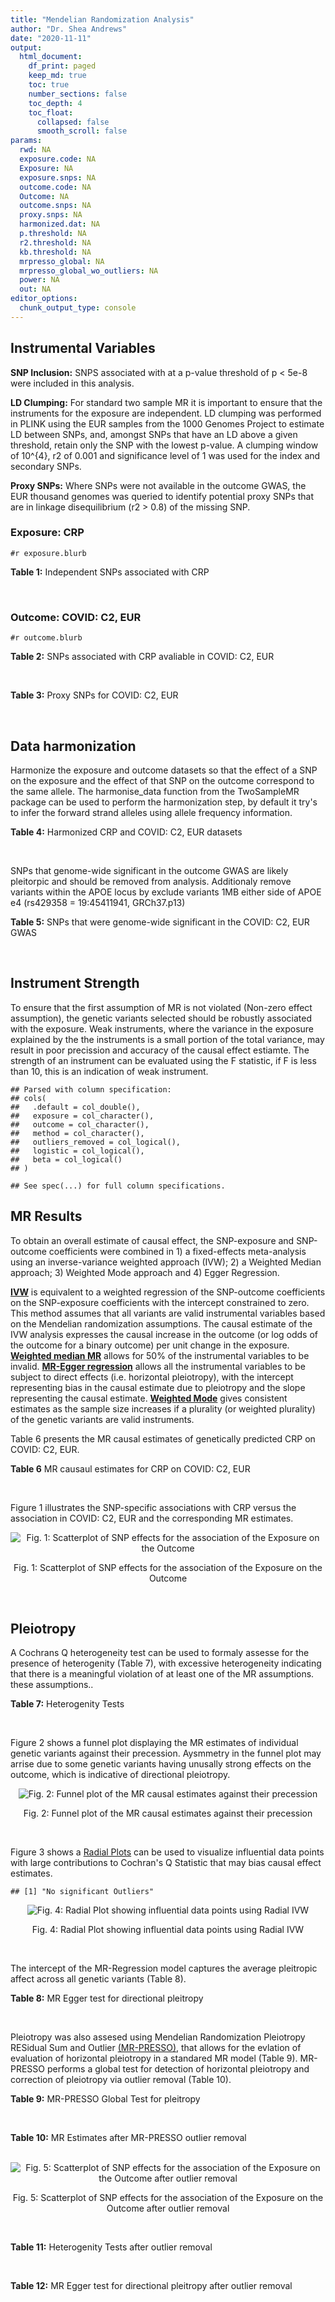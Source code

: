 ```yaml
---
title: "Mendelian Randomization Analysis"
author: "Dr. Shea Andrews"
date: "2020-11-11"
output:
  html_document:
    df_print: paged
    keep_md: true
    toc: true
    number_sections: false
    toc_depth: 4
    toc_float:
      collapsed: false
      smooth_scroll: false
params:
  rwd: NA
  exposure.code: NA
  Exposure: NA
  exposure.snps: NA
  outcome.code: NA
  Outcome: NA
  outcome.snps: NA
  proxy.snps: NA
  harmonized.dat: NA
  p.threshold: NA
  r2.threshold: NA
  kb.threshold: NA
  mrpresso_global: NA
  mrpresso_global_wo_outliers: NA
  power: NA
  out: NA
editor_options:
  chunk_output_type: console
---
```







## Instrumental Variables
**SNP Inclusion:** SNPS associated with at a p-value threshold of p < 5e-8 were included in this analysis.
<br>

**LD Clumping:** For standard two sample MR it is important to ensure that the instruments for the exposure are independent. LD clumping was performed in PLINK using the EUR samples from the 1000 Genomes Project to estimate LD between SNPs, and, amongst SNPs that have an LD above a given threshold, retain only the SNP with the lowest p-value. A clumping window of 10^{4}, r2 of 0.001 and significance level of 1 was used for the index and secondary SNPs.
<br>

**Proxy SNPs:** Where SNPs were not available in the outcome GWAS, the EUR thousand genomes was queried to identify potential proxy SNPs that are in linkage disequilibrium (r2 > 0.8) of the missing SNP.
<br>

### Exposure: CRP
`#r exposure.blurb`
<br>

**Table 1:** Independent SNPs associated with CRP
<div data-pagedtable="false">
  <script data-pagedtable-source type="application/json">
{"columns":[{"label":["SNP"],"name":[1],"type":["chr"],"align":["left"]},{"label":["CHROM"],"name":[2],"type":["dbl"],"align":["right"]},{"label":["POS"],"name":[3],"type":["dbl"],"align":["right"]},{"label":["REF"],"name":[4],"type":["chr"],"align":["left"]},{"label":["ALT"],"name":[5],"type":["chr"],"align":["left"]},{"label":["AF"],"name":[6],"type":["dbl"],"align":["right"]},{"label":["BETA"],"name":[7],"type":["dbl"],"align":["right"]},{"label":["SE"],"name":[8],"type":["dbl"],"align":["right"]},{"label":["Z"],"name":[9],"type":["dbl"],"align":["right"]},{"label":["P"],"name":[10],"type":["dbl"],"align":["right"]},{"label":["N"],"name":[11],"type":["dbl"],"align":["right"]},{"label":["TRAIT"],"name":[12],"type":["chr"],"align":["left"]}],"data":[{"1":"rs75460349","2":"1","3":"27180088","4":"A","5":"C","6":"0.0261343","7":"-0.0865","8":"0.0139","9":"-6.223020","10":"4.876703e-10","11":"204402","12":"crp"},{"1":"rs4660293","2":"1","3":"40028180","4":"A","5":"G","6":"0.2534420","7":"0.0375","8":"0.0049","9":"7.653060","10":"1.962504e-14","11":"204402","12":"crp"},{"1":"rs13375019","2":"1","3":"66123136","4":"G","5":"C","6":"0.4093060","7":"-0.1037","8":"0.0042","9":"-24.690476","10":"1.353580e-134","11":"204402","12":"crp"},{"1":"rs469773","2":"1","3":"91530259","4":"C","5":"T","6":"0.1543770","7":"-0.0339","8":"0.0051","9":"-6.647059","10":"2.990076e-11","11":"204402","12":"crp"},{"1":"rs2228145","2":"1","3":"154426970","4":"A","5":"C","6":"0.3575370","7":"-0.0899","8":"0.0042","9":"-21.404800","10":"1.206354e-101","11":"204402","12":"crp"},{"1":"rs144970957","2":"1","3":"159514964","4":"T","5":"C","6":"0.0457184","7":"-0.1609","8":"0.0146","9":"-11.020500","10":"3.042016e-28","11":"204402","12":"crp"},{"1":"rs148692790","2":"1","3":"159574640","4":"C","5":"T","6":"0.0266594","7":"0.1346","8":"0.0169","9":"7.964497","10":"1.658972e-15","11":"204402","12":"crp"},{"1":"rs139779660","2":"1","3":"159579230","4":"C","5":"T","6":"0.0115370","7":"0.1275","8":"0.0140","9":"9.107143","10":"8.457998e-20","11":"204402","12":"crp"},{"1":"rs2592887","2":"1","3":"159652939","4":"C","5":"T","6":"0.4187020","7":"-0.1578","8":"0.0042","9":"-37.571429","10":"0.000000e+00","11":"204402","12":"crp"},{"1":"rs67090117","2":"1","3":"247602308","4":"T","5":"G","6":"0.6217170","7":"0.0427","8":"0.0042","9":"10.166700","10":"2.793037e-24","11":"204402","12":"crp"},{"1":"rs62105327","2":"2","3":"639060","4":"T","5":"A","6":"0.8291700","7":"0.0320","8":"0.0054","9":"5.925926","10":"3.105426e-09","11":"204402","12":"crp"},{"1":"rs1260326","2":"2","3":"27730940","4":"T","5":"C","6":"0.6136610","7":"-0.0692","8":"0.0042","9":"-16.476200","10":"5.440692e-61","11":"204402","12":"crp"},{"1":"rs1115282","2":"2","3":"102890970","4":"T","5":"C","6":"0.5109330","7":"-0.0245","8":"0.0041","9":"-5.975610","10":"2.292311e-09","11":"204402","12":"crp"},{"1":"rs6734238","2":"2","3":"113841030","4":"A","5":"G","6":"0.3210010","7":"0.0457","8":"0.0041","9":"11.146300","10":"7.461138e-29","11":"204402","12":"crp"},{"1":"rs10049413","2":"3","3":"49892896","4":"A","5":"G","6":"0.3288520","7":"0.0282","8":"0.0045","9":"6.266670","10":"3.688586e-10","11":"204402","12":"crp"},{"1":"rs7356034","2":"3","3":"170732599","4":"G","5":"A","6":"0.2784630","7":"0.0268","8":"0.0045","9":"5.955556","10":"2.591898e-09","11":"204402","12":"crp"},{"1":"rs34471628","2":"5","3":"172196752","4":"A","5":"G","6":"0.0240942","7":"0.0774","8":"0.0117","9":"6.615380","10":"3.705869e-11","11":"204402","12":"crp"},{"1":"rs3763312","2":"6","3":"32376348","4":"G","5":"A","6":"0.1771850","7":"0.0386","8":"0.0066","9":"5.848485","10":"4.960708e-09","11":"204402","12":"crp"},{"1":"rs1490384","2":"6","3":"126851160","4":"C","5":"T","6":"0.4587440","7":"-0.0260","8":"0.0041","9":"-6.341463","10":"2.275928e-10","11":"204402","12":"crp"},{"1":"rs13241897","2":"7","3":"22745351","4":"A","5":"G","6":"0.4708140","7":"-0.0312","8":"0.0042","9":"-7.428570","10":"1.097768e-13","11":"204402","12":"crp"},{"1":"rs12673996","2":"7","3":"22833400","4":"C","5":"T","6":"0.2511770","7":"-0.0284","8":"0.0050","9":"-5.680000","10":"1.346947e-08","11":"204402","12":"crp"},{"1":"rs7797566","2":"7","3":"72896395","4":"A","5":"C","6":"0.1324860","7":"-0.0499","8":"0.0064","9":"-7.796880","10":"6.345904e-15","11":"204402","12":"crp"},{"1":"rs7012637","2":"8","3":"9173209","4":"G","5":"A","6":"0.4572100","7":"0.0542","8":"0.0043","9":"12.604651","10":"1.990513e-36","11":"204402","12":"crp"},{"1":"rs6987444","2":"8","3":"117076315","4":"G","5":"A","6":"0.6202620","7":"0.0343","8":"0.0042","9":"8.166667","10":"3.170273e-16","11":"204402","12":"crp"},{"1":"rs10956251","2":"8","3":"126513330","4":"C","5":"T","6":"0.1465770","7":"0.0382","8":"0.0064","9":"5.968750","10":"2.390781e-09","11":"204402","12":"crp"},{"1":"rs505922","2":"9","3":"136149229","4":"T","5":"C","6":"0.4012730","7":"0.0263","8":"0.0043","9":"6.116280","10":"9.578553e-10","11":"204402","12":"crp"},{"1":"rs10832027","2":"11","3":"13357183","4":"G","5":"A","6":"0.6097210","7":"0.0273","8":"0.0043","9":"6.348837","10":"2.169485e-10","11":"204402","12":"crp"},{"1":"rs4752829","2":"11","3":"47396654","4":"G","5":"A","6":"0.2721820","7":"-0.0264","8":"0.0046","9":"-5.739130","10":"9.516391e-09","11":"204402","12":"crp"},{"1":"rs1582763","2":"11","3":"60021948","4":"G","5":"A","6":"0.3276300","7":"-0.0264","8":"0.0043","9":"-6.139535","10":"8.276345e-10","11":"204402","12":"crp"},{"1":"rs12813389","2":"12","3":"95913562","4":"A","5":"T","6":"0.5117350","7":"0.0329","8":"0.0041","9":"8.024390","10":"1.020315e-15","11":"204402","12":"crp"},{"1":"rs7135240","2":"12","3":"103535020","4":"G","5":"A","6":"0.5102260","7":"-0.0253","8":"0.0041","9":"-6.170732","10":"6.797468e-10","11":"204402","12":"crp"},{"1":"rs2393794","2":"12","3":"121378976","4":"T","5":"C","6":"0.1782090","7":"0.0339","8":"0.0057","9":"5.947370","10":"2.724876e-09","11":"204402","12":"crp"},{"1":"rs7979478","2":"12","3":"121420263","4":"A","5":"G","6":"0.6017260","7":"0.1478","8":"0.0042","9":"35.190500","10":"2.796532e-271","11":"204402","12":"crp"},{"1":"rs2239222","2":"14","3":"73011885","4":"A","5":"G","6":"0.3782210","7":"0.0379","8":"0.0044","9":"8.613640","10":"7.077895e-18","11":"204402","12":"crp"},{"1":"rs112635299","2":"14","3":"94838142","4":"G","5":"T","6":"0.0163517","7":"-0.1066","8":"0.0168","9":"-6.345238","10":"2.220817e-10","11":"204402","12":"crp"},{"1":"rs1189402","2":"15","3":"53728154","4":"A","5":"G","6":"0.3472780","7":"-0.0250","8":"0.0042","9":"-5.952380","10":"2.642694e-09","11":"204402","12":"crp"},{"1":"rs340005","2":"15","3":"60878030","4":"G","5":"A","6":"0.6597020","7":"0.0363","8":"0.0043","9":"8.441860","10":"3.123261e-17","11":"204402","12":"crp"},{"1":"rs116971887","2":"16","3":"51170026","4":"G","5":"T","6":"0.0297533","7":"-0.1128","8":"0.0122","9":"-9.245902","10":"2.332656e-20","11":"204402","12":"crp"},{"1":"rs2110840","2":"16","3":"51410819","4":"C","5":"A","6":"0.1966620","7":"-0.0586","8":"0.0075","9":"-7.813333","10":"5.569505e-15","11":"204402","12":"crp"},{"1":"rs8047395","2":"16","3":"53798523","4":"G","5":"A","6":"0.5509680","7":"0.0258","8":"0.0042","9":"6.142857","10":"8.105017e-10","11":"204402","12":"crp"},{"1":"rs1292056","2":"17","3":"57959047","4":"C","5":"T","6":"0.4335060","7":"-0.0229","8":"0.0042","9":"-5.452381","10":"4.969984e-08","11":"204402","12":"crp"},{"1":"rs2384955","2":"17","3":"72695167","4":"T","5":"C","6":"0.8041580","7":"0.0384","8":"0.0059","9":"6.508470","10":"7.591775e-11","11":"204402","12":"crp"},{"1":"rs2542160","2":"18","3":"12789246","4":"G","5":"C","6":"0.3637020","7":"0.0264","8":"0.0044","9":"6.000000","10":"1.973175e-09","11":"204402","12":"crp"},{"1":"rs2972558","2":"19","3":"45356141","4":"C","5":"T","6":"0.6940570","7":"-0.0392","8":"0.0050","9":"-7.840000","10":"4.505464e-15","11":"204402","12":"crp"},{"1":"rs429358","2":"19","3":"45411941","4":"T","5":"C","6":"0.1318100","7":"-0.2467","8":"0.0064","9":"-38.546900","10":"0.000000e+00","11":"204402","12":"crp"},{"1":"rs1800961","2":"20","3":"43042364","4":"C","5":"T","6":"0.0270712","7":"-0.0990","8":"0.0125","9":"-7.920000","10":"2.375106e-15","11":"204402","12":"crp"},{"1":"rs4817984","2":"21","3":"40465066","4":"C","5":"A","6":"0.2919560","7":"-0.0391","8":"0.0047","9":"-8.319149","10":"8.859716e-17","11":"204402","12":"crp"},{"1":"rs4821816","2":"22","3":"39113134","4":"G","5":"A","6":"0.3241180","7":"-0.0276","8":"0.0044","9":"-6.272727","10":"3.547780e-10","11":"204402","12":"crp"}],"options":{"columns":{"min":{},"max":[10]},"rows":{"min":[10],"max":[10]},"pages":{}}}
  </script>
</div>
<br>

### Outcome: COVID: C2, EUR
`#r outcome.blurb`
<br>

**Table 2:** SNPs associated with CRP avaliable in COVID: C2, EUR
<div data-pagedtable="false">
  <script data-pagedtable-source type="application/json">
{"columns":[{"label":["SNP"],"name":[1],"type":["chr"],"align":["left"]},{"label":["CHROM"],"name":[2],"type":["dbl"],"align":["right"]},{"label":["POS"],"name":[3],"type":["dbl"],"align":["right"]},{"label":["REF"],"name":[4],"type":["chr"],"align":["left"]},{"label":["ALT"],"name":[5],"type":["chr"],"align":["left"]},{"label":["AF"],"name":[6],"type":["dbl"],"align":["right"]},{"label":["BETA"],"name":[7],"type":["dbl"],"align":["right"]},{"label":["SE"],"name":[8],"type":["dbl"],"align":["right"]},{"label":["Z"],"name":[9],"type":["dbl"],"align":["right"]},{"label":["P"],"name":[10],"type":["dbl"],"align":["right"]},{"label":["N"],"name":[11],"type":["dbl"],"align":["right"]},{"label":["TRAIT"],"name":[12],"type":["chr"],"align":["left"]}],"data":[{"1":"rs75460349","2":"1","3":"27180088","4":"A","5":"C","6":"0.03775","7":"0.04868500","8":"0.050320","9":"0.96750795","10":"3.333e-01","11":"1023192","12":"covid_vs._population__eur"},{"1":"rs4660293","2":"1","3":"40028180","4":"A","5":"G","6":"0.23920","7":"0.02453400","8":"0.016642","9":"1.47422185","10":"1.404e-01","11":"1299010","12":"covid_vs._population__eur"},{"1":"rs13375019","2":"1","3":"66123136","4":"G","5":"C","6":"0.39720","7":"0.00846270","8":"0.018245","9":"0.46383667","10":"6.428e-01","11":"1246028","12":"covid_vs._population__eur"},{"1":"rs469773","2":"1","3":"91530259","4":"C","5":"T","6":"0.20400","7":"-0.02348800","8":"0.018155","9":"-1.29374828","10":"1.958e-01","11":"1298046","12":"covid_vs._population__eur"},{"1":"rs2228145","2":"1","3":"154426970","4":"A","5":"C","6":"0.37280","7":"-0.03841300","8":"0.015475","9":"-2.48226171","10":"1.305e-02","11":"1017937","12":"covid_vs._population__eur"},{"1":"rs144970957","2":"1","3":"159514964","4":"T","5":"C","6":"0.03472","7":"0.06556300","8":"0.052424","9":"1.25062948","10":"2.111e-01","11":"1282371","12":"covid_vs._population__eur"},{"1":"rs148692790","2":"1","3":"159574640","4":"C","5":"T","6":"0.02880","7":"0.02709200","8":"0.057557","9":"0.47069861","10":"6.379e-01","11":"1240114","12":"covid_vs._population__eur"},{"1":"rs139779660","2":"1","3":"159579230","4":"C","5":"T","6":"0.02434","7":"-0.00290310","8":"0.063165","9":"-0.04596058","10":"9.633e-01","11":"1239449","12":"covid_vs._population__eur"},{"1":"rs2592887","2":"1","3":"159652939","4":"C","5":"T","6":"0.40650","7":"0.01691900","8":"0.016903","9":"1.00094658","10":"3.169e-01","11":"1273915","12":"covid_vs._population__eur"},{"1":"rs67090117","2":"1","3":"247602308","4":"T","5":"G","6":"0.53520","7":"0.01032200","8":"0.023146","9":"0.44595178","10":"6.556e-01","11":"853034","12":"covid_vs._population__eur"},{"1":"rs62105327","2":"2","3":"639060","4":"T","5":"A","6":"0.83070","7":"-0.00779570","8":"0.024054","9":"-0.32409163","10":"7.459e-01","11":"1183213","12":"covid_vs._population__eur"},{"1":"rs1260326","2":"2","3":"27730940","4":"T","5":"C","6":"0.62350","7":"-0.00191970","8":"0.014609","9":"-0.13140530","10":"8.955e-01","11":"1298046","12":"covid_vs._population__eur"},{"1":"rs1115282","2":"2","3":"102890970","4":"T","5":"C","6":"0.47590","7":"0.02351700","8":"0.016490","9":"1.42613705","10":"1.538e-01","11":"1278870","12":"covid_vs._population__eur"},{"1":"rs6734238","2":"2","3":"113841030","4":"A","5":"G","6":"0.38730","7":"-0.00715350","8":"0.014540","9":"-0.49198762","10":"6.227e-01","11":"1298710","12":"covid_vs._population__eur"},{"1":"rs10049413","2":"3","3":"49892896","4":"A","5":"G","6":"0.32650","7":"-0.01747400","8":"0.018434","9":"-0.94792232","10":"3.432e-01","11":"636204","12":"covid_vs._population__eur"},{"1":"rs7356034","2":"3","3":"170732599","4":"G","5":"A","6":"0.27760","7":"0.01329000","8":"0.015776","9":"0.84241886","10":"3.996e-01","11":"1298710","12":"covid_vs._population__eur"},{"1":"rs34471628","2":"5","3":"172196752","4":"A","5":"G","6":"0.04497","7":"-0.00920120","8":"0.037884","9":"-0.24287826","10":"8.081e-01","11":"1299010","12":"covid_vs._population__eur"},{"1":"rs3763312","2":"6","3":"32376348","4":"G","5":"A","6":"0.21220","7":"-0.02025900","8":"0.018109","9":"-1.11872550","10":"2.633e-01","11":"1273139","12":"covid_vs._population__eur"},{"1":"rs1490384","2":"6","3":"126851160","4":"C","5":"T","6":"0.49240","7":"0.00725180","8":"0.014228","9":"0.50968513","10":"6.103e-01","11":"1299010","12":"covid_vs._population__eur"},{"1":"rs13241897","2":"7","3":"22745351","4":"A","5":"G","6":"0.48610","7":"0.01105400","8":"0.015313","9":"0.72187031","10":"4.704e-01","11":"1288654","12":"covid_vs._population__eur"},{"1":"rs12673996","2":"7","3":"22833400","4":"C","5":"T","6":"0.23190","7":"-0.02791700","8":"0.018379","9":"-1.51896186","10":"1.288e-01","11":"1288654","12":"covid_vs._population__eur"},{"1":"rs7797566","2":"7","3":"72896395","4":"A","5":"C","6":"0.12750","7":"-0.07123500","8":"0.024318","9":"-2.92931162","10":"3.397e-03","11":"1263083","12":"covid_vs._population__eur"},{"1":"rs7012637","2":"8","3":"9173209","4":"G","5":"A","6":"0.47150","7":"0.01981000","8":"0.016557","9":"1.19647279","10":"2.315e-01","11":"1279534","12":"covid_vs._population__eur"},{"1":"rs6987444","2":"8","3":"117076315","4":"G","5":"A","6":"0.61120","7":"-0.00860880","8":"0.015121","9":"-0.56932743","10":"5.691e-01","11":"1298710","12":"covid_vs._population__eur"},{"1":"rs10956251","2":"8","3":"126513330","4":"C","5":"T","6":"0.15360","7":"-0.00993660","8":"0.024309","9":"-0.40876219","10":"6.827e-01","11":"1279534","12":"covid_vs._population__eur"},{"1":"rs505922","2":"9","3":"136149229","4":"T","5":"C","6":"0.34350","7":"0.09199500","8":"0.015080","9":"6.10046000","10":"1.058e-09","11":"1298710","12":"covid_vs._population__eur"},{"1":"rs10832027","2":"11","3":"13357183","4":"G","5":"A","6":"0.65210","7":"0.00188100","8":"0.015426","9":"0.12193699","10":"9.029e-01","11":"1298710","12":"covid_vs._population__eur"},{"1":"rs4752829","2":"11","3":"47396654","4":"G","5":"A","6":"0.31010","7":"-0.00075771","8":"0.015952","9":"-0.04749937","10":"9.621e-01","11":"1298710","12":"covid_vs._population__eur"},{"1":"rs1582763","2":"11","3":"60021948","4":"G","5":"A","6":"0.36550","7":"-0.01060300","8":"0.014723","9":"-0.72016573","10":"4.714e-01","11":"1298710","12":"covid_vs._population__eur"},{"1":"rs12813389","2":"12","3":"95913562","4":"A","5":"T","6":"0.54850","7":"-0.01657600","8":"0.014695","9":"-1.12800272","10":"2.593e-01","11":"1059999","12":"covid_vs._population__eur"},{"1":"rs7135240","2":"12","3":"103535020","4":"G","5":"A","6":"0.52050","7":"-0.00215180","8":"0.016164","9":"-0.13312299","10":"8.941e-01","11":"1013500","12":"covid_vs._population__eur"},{"1":"rs2393794","2":"12","3":"121378976","4":"T","5":"C","6":"0.17610","7":"0.00220480","8":"0.020092","9":"0.10973522","10":"9.126e-01","11":"1288654","12":"covid_vs._population__eur"},{"1":"rs7979478","2":"12","3":"121420263","4":"A","5":"G","6":"0.59660","7":"-0.01485700","8":"0.017321","9":"-0.85774493","10":"3.910e-01","11":"806998","12":"covid_vs._population__eur"},{"1":"rs2239222","2":"14","3":"73011885","4":"A","5":"G","6":"0.35520","7":"0.00150890","8":"0.017108","9":"0.08819850","10":"9.297e-01","11":"1279534","12":"covid_vs._population__eur"},{"1":"rs112635299","2":"14","3":"94838142","4":"G","5":"T","6":"0.02419","7":"-0.04536200","8":"0.057172","9":"-0.79343035","10":"4.275e-01","11":"1294231","12":"covid_vs._population__eur"},{"1":"rs1189402","2":"15","3":"53728154","4":"A","5":"G","6":"0.38790","7":"-0.01880400","8":"0.016867","9":"-1.11483963","10":"2.649e-01","11":"1279534","12":"covid_vs._population__eur"},{"1":"rs340005","2":"15","3":"60878030","4":"G","5":"A","6":"0.65130","7":"0.00601610","8":"0.015887","9":"0.37868068","10":"7.049e-01","11":"1289590","12":"covid_vs._population__eur"},{"1":"rs116971887","2":"16","3":"51170026","4":"G","5":"T","6":"0.04897","7":"0.01425800","8":"0.036259","9":"0.39322651","10":"6.941e-01","11":"1288954","12":"covid_vs._population__eur"},{"1":"rs2110840","2":"16","3":"51410819","4":"C","5":"A","6":"0.20070","7":"0.01813400","8":"0.022716","9":"0.79829195","10":"4.247e-01","11":"1278870","12":"covid_vs._population__eur"},{"1":"rs8047395","2":"16","3":"53798523","4":"G","5":"A","6":"0.50980","7":"0.01038800","8":"0.014307","9":"0.72607814","10":"4.678e-01","11":"1298710","12":"covid_vs._population__eur"},{"1":"rs1292056","2":"17","3":"57959047","4":"C","5":"T","6":"0.43600","7":"-0.02015500","8":"0.019351","9":"-1.04154824","10":"2.976e-01","11":"970879","12":"covid_vs._population__eur"},{"1":"rs2384955","2":"17","3":"72695167","4":"T","5":"C","6":"0.81510","7":"0.00058312","8":"0.021177","9":"0.02753553","10":"9.780e-01","11":"1288654","12":"covid_vs._population__eur"},{"1":"rs2542160","2":"18","3":"12789246","4":"G","5":"C","6":"0.36760","7":"0.01505900","8":"0.014877","9":"1.01223365","10":"3.114e-01","11":"1298707","12":"covid_vs._population__eur"},{"1":"rs2972558","2":"19","3":"45356141","4":"C","5":"T","6":"0.69040","7":"0.02508900","8":"0.017893","9":"1.40216845","10":"1.609e-01","11":"1279534","12":"covid_vs._population__eur"},{"1":"rs429358","2":"19","3":"45411941","4":"T","5":"C","6":"0.16270","7":"0.02523000","8":"0.022425","9":"1.12508361","10":"2.606e-01","11":"1023556","12":"covid_vs._population__eur"},{"1":"rs1800961","2":"20","3":"43042364","4":"C","5":"T","6":"0.04431","7":"-0.07702800","8":"0.041685","9":"-1.84785894","10":"6.462e-02","11":"1299010","12":"covid_vs._population__eur"},{"1":"rs4817984","2":"21","3":"40465066","4":"C","5":"A","6":"0.28290","7":"-0.00725340","8":"0.017922","9":"-0.40472046","10":"6.857e-01","11":"1013500","12":"covid_vs._population__eur"},{"1":"rs4821816","2":"22","3":"39113134","4":"G","5":"A","6":"0.31660","7":"-0.03122700","8":"0.016661","9":"-1.87425725","10":"6.089e-02","11":"1288654","12":"covid_vs._population__eur"}],"options":{"columns":{"min":{},"max":[10]},"rows":{"min":[10],"max":[10]},"pages":{}}}
  </script>
</div>
<br>

**Table 3:** Proxy SNPs for COVID: C2, EUR
<div data-pagedtable="false">
  <script data-pagedtable-source type="application/json">
{"columns":[{"label":["proxy.outcome"],"name":[1],"type":["lgl"],"align":["right"]},{"label":["target_snp"],"name":[2],"type":["lgl"],"align":["right"]},{"label":["proxy_snp"],"name":[3],"type":["lgl"],"align":["right"]},{"label":["ld.r2"],"name":[4],"type":["lgl"],"align":["right"]},{"label":["Dprime"],"name":[5],"type":["lgl"],"align":["right"]},{"label":["ref.proxy"],"name":[6],"type":["lgl"],"align":["right"]},{"label":["alt.proxy"],"name":[7],"type":["lgl"],"align":["right"]},{"label":["CHROM"],"name":[8],"type":["lgl"],"align":["right"]},{"label":["POS"],"name":[9],"type":["lgl"],"align":["right"]},{"label":["ALT.proxy"],"name":[10],"type":["lgl"],"align":["right"]},{"label":["REF.proxy"],"name":[11],"type":["lgl"],"align":["right"]},{"label":["AF"],"name":[12],"type":["lgl"],"align":["right"]},{"label":["BETA"],"name":[13],"type":["lgl"],"align":["right"]},{"label":["SE"],"name":[14],"type":["lgl"],"align":["right"]},{"label":["P"],"name":[15],"type":["lgl"],"align":["right"]},{"label":["N"],"name":[16],"type":["lgl"],"align":["right"]},{"label":["ref"],"name":[17],"type":["lgl"],"align":["right"]},{"label":["alt"],"name":[18],"type":["lgl"],"align":["right"]},{"label":["ALT"],"name":[19],"type":["lgl"],"align":["right"]},{"label":["REF"],"name":[20],"type":["lgl"],"align":["right"]},{"label":["PHASE"],"name":[21],"type":["lgl"],"align":["right"]}],"data":[{"1":"NA","2":"NA","3":"NA","4":"NA","5":"NA","6":"NA","7":"NA","8":"NA","9":"NA","10":"NA","11":"NA","12":"NA","13":"NA","14":"NA","15":"NA","16":"NA","17":"NA","18":"NA","19":"NA","20":"NA","21":"NA"}],"options":{"columns":{"min":{},"max":[10]},"rows":{"min":[10],"max":[10]},"pages":{}}}
  </script>
</div>
<br>

## Data harmonization
Harmonize the exposure and outcome datasets so that the effect of a SNP on the exposure and the effect of that SNP on the outcome correspond to the same allele. The harmonise_data function from the TwoSampleMR package can be used to perform the harmonization step, by default it try's to infer the forward strand alleles using allele frequency information.
<br>

**Table 4:** Harmonized CRP and COVID: C2, EUR datasets
<div data-pagedtable="false">
  <script data-pagedtable-source type="application/json">
{"columns":[{"label":["SNP"],"name":[1],"type":["chr"],"align":["left"]},{"label":["effect_allele.exposure"],"name":[2],"type":["chr"],"align":["left"]},{"label":["other_allele.exposure"],"name":[3],"type":["chr"],"align":["left"]},{"label":["effect_allele.outcome"],"name":[4],"type":["chr"],"align":["left"]},{"label":["other_allele.outcome"],"name":[5],"type":["chr"],"align":["left"]},{"label":["beta.exposure"],"name":[6],"type":["dbl"],"align":["right"]},{"label":["beta.outcome"],"name":[7],"type":["dbl"],"align":["right"]},{"label":["eaf.exposure"],"name":[8],"type":["dbl"],"align":["right"]},{"label":["eaf.outcome"],"name":[9],"type":["dbl"],"align":["right"]},{"label":["remove"],"name":[10],"type":["lgl"],"align":["right"]},{"label":["palindromic"],"name":[11],"type":["lgl"],"align":["right"]},{"label":["ambiguous"],"name":[12],"type":["lgl"],"align":["right"]},{"label":["id.outcome"],"name":[13],"type":["chr"],"align":["left"]},{"label":["chr.outcome"],"name":[14],"type":["dbl"],"align":["right"]},{"label":["pos.outcome"],"name":[15],"type":["dbl"],"align":["right"]},{"label":["se.outcome"],"name":[16],"type":["dbl"],"align":["right"]},{"label":["z.outcome"],"name":[17],"type":["dbl"],"align":["right"]},{"label":["pval.outcome"],"name":[18],"type":["dbl"],"align":["right"]},{"label":["samplesize.outcome"],"name":[19],"type":["dbl"],"align":["right"]},{"label":["outcome"],"name":[20],"type":["chr"],"align":["left"]},{"label":["mr_keep.outcome"],"name":[21],"type":["lgl"],"align":["right"]},{"label":["pval_origin.outcome"],"name":[22],"type":["chr"],"align":["left"]},{"label":["chr.exposure"],"name":[23],"type":["dbl"],"align":["right"]},{"label":["pos.exposure"],"name":[24],"type":["dbl"],"align":["right"]},{"label":["se.exposure"],"name":[25],"type":["dbl"],"align":["right"]},{"label":["z.exposure"],"name":[26],"type":["dbl"],"align":["right"]},{"label":["pval.exposure"],"name":[27],"type":["dbl"],"align":["right"]},{"label":["samplesize.exposure"],"name":[28],"type":["dbl"],"align":["right"]},{"label":["exposure"],"name":[29],"type":["chr"],"align":["left"]},{"label":["mr_keep.exposure"],"name":[30],"type":["lgl"],"align":["right"]},{"label":["pval_origin.exposure"],"name":[31],"type":["chr"],"align":["left"]},{"label":["id.exposure"],"name":[32],"type":["chr"],"align":["left"]},{"label":["action"],"name":[33],"type":["dbl"],"align":["right"]},{"label":["mr_keep"],"name":[34],"type":["lgl"],"align":["right"]},{"label":["pt"],"name":[35],"type":["dbl"],"align":["right"]},{"label":["pleitropy_keep"],"name":[36],"type":["lgl"],"align":["right"]},{"label":["mrpresso_RSSobs"],"name":[37],"type":["lgl"],"align":["right"]},{"label":["mrpresso_pval"],"name":[38],"type":["lgl"],"align":["right"]},{"label":["mrpresso_keep"],"name":[39],"type":["lgl"],"align":["right"]}],"data":[{"1":"rs10049413","2":"G","3":"A","4":"G","5":"A","6":"0.0282","7":"-0.01747400","8":"0.3288520","9":"0.32650","10":"FALSE","11":"FALSE","12":"FALSE","13":"U29lht","14":"3","15":"49892896","16":"0.018434","17":"-0.94792232","18":"3.432e-01","19":"636204","20":"covidhgi2020anaC2v4eur","21":"TRUE","22":"reported","23":"3","24":"49892896","25":"0.0045","26":"6.266670","27":"3.688586e-10","28":"204402","29":"Ligthart2018crp","30":"TRUE","31":"reported","32":"lCtRbC","33":"2","34":"TRUE","35":"5e-08","36":"TRUE","37":"NA","38":"NA","39":"TRUE"},{"1":"rs10832027","2":"A","3":"G","4":"A","5":"G","6":"0.0273","7":"0.00188100","8":"0.6097210","9":"0.65210","10":"FALSE","11":"FALSE","12":"FALSE","13":"U29lht","14":"11","15":"13357183","16":"0.015426","17":"0.12193699","18":"9.029e-01","19":"1298710","20":"covidhgi2020anaC2v4eur","21":"TRUE","22":"reported","23":"11","24":"13357183","25":"0.0043","26":"6.348837","27":"2.169485e-10","28":"204402","29":"Ligthart2018crp","30":"TRUE","31":"reported","32":"lCtRbC","33":"2","34":"TRUE","35":"5e-08","36":"TRUE","37":"NA","38":"NA","39":"TRUE"},{"1":"rs10956251","2":"T","3":"C","4":"T","5":"C","6":"0.0382","7":"-0.00993660","8":"0.1465770","9":"0.15360","10":"FALSE","11":"FALSE","12":"FALSE","13":"U29lht","14":"8","15":"126513330","16":"0.024309","17":"-0.40876219","18":"6.827e-01","19":"1279534","20":"covidhgi2020anaC2v4eur","21":"TRUE","22":"reported","23":"8","24":"126513330","25":"0.0064","26":"5.968750","27":"2.390781e-09","28":"204402","29":"Ligthart2018crp","30":"TRUE","31":"reported","32":"lCtRbC","33":"2","34":"TRUE","35":"5e-08","36":"TRUE","37":"NA","38":"NA","39":"TRUE"},{"1":"rs1115282","2":"C","3":"T","4":"C","5":"T","6":"-0.0245","7":"0.02351700","8":"0.5109330","9":"0.47590","10":"FALSE","11":"FALSE","12":"FALSE","13":"U29lht","14":"2","15":"102890970","16":"0.016490","17":"1.42613705","18":"1.538e-01","19":"1278870","20":"covidhgi2020anaC2v4eur","21":"TRUE","22":"reported","23":"2","24":"102890970","25":"0.0041","26":"-5.975610","27":"2.292311e-09","28":"204402","29":"Ligthart2018crp","30":"TRUE","31":"reported","32":"lCtRbC","33":"2","34":"TRUE","35":"5e-08","36":"TRUE","37":"NA","38":"NA","39":"TRUE"},{"1":"rs112635299","2":"T","3":"G","4":"T","5":"G","6":"-0.1066","7":"-0.04536200","8":"0.0163517","9":"0.02419","10":"FALSE","11":"FALSE","12":"FALSE","13":"U29lht","14":"14","15":"94838142","16":"0.057172","17":"-0.79343035","18":"4.275e-01","19":"1294231","20":"covidhgi2020anaC2v4eur","21":"TRUE","22":"reported","23":"14","24":"94838142","25":"0.0168","26":"-6.345238","27":"2.220817e-10","28":"204402","29":"Ligthart2018crp","30":"TRUE","31":"reported","32":"lCtRbC","33":"2","34":"TRUE","35":"5e-08","36":"TRUE","37":"NA","38":"NA","39":"TRUE"},{"1":"rs116971887","2":"T","3":"G","4":"T","5":"G","6":"-0.1128","7":"0.01425800","8":"0.0297533","9":"0.04897","10":"FALSE","11":"FALSE","12":"FALSE","13":"U29lht","14":"16","15":"51170026","16":"0.036259","17":"0.39322651","18":"6.941e-01","19":"1288954","20":"covidhgi2020anaC2v4eur","21":"TRUE","22":"reported","23":"16","24":"51170026","25":"0.0122","26":"-9.245902","27":"2.332656e-20","28":"204402","29":"Ligthart2018crp","30":"TRUE","31":"reported","32":"lCtRbC","33":"2","34":"TRUE","35":"5e-08","36":"TRUE","37":"NA","38":"NA","39":"TRUE"},{"1":"rs1189402","2":"G","3":"A","4":"G","5":"A","6":"-0.0250","7":"-0.01880400","8":"0.3472780","9":"0.38790","10":"FALSE","11":"FALSE","12":"FALSE","13":"U29lht","14":"15","15":"53728154","16":"0.016867","17":"-1.11483963","18":"2.649e-01","19":"1279534","20":"covidhgi2020anaC2v4eur","21":"TRUE","22":"reported","23":"15","24":"53728154","25":"0.0042","26":"-5.952380","27":"2.642694e-09","28":"204402","29":"Ligthart2018crp","30":"TRUE","31":"reported","32":"lCtRbC","33":"2","34":"TRUE","35":"5e-08","36":"TRUE","37":"NA","38":"NA","39":"TRUE"},{"1":"rs1260326","2":"C","3":"T","4":"C","5":"T","6":"-0.0692","7":"-0.00191970","8":"0.6136610","9":"0.62350","10":"FALSE","11":"FALSE","12":"FALSE","13":"U29lht","14":"2","15":"27730940","16":"0.014609","17":"-0.13140530","18":"8.955e-01","19":"1298046","20":"covidhgi2020anaC2v4eur","21":"TRUE","22":"reported","23":"2","24":"27730940","25":"0.0042","26":"-16.476200","27":"5.440692e-61","28":"204402","29":"Ligthart2018crp","30":"TRUE","31":"reported","32":"lCtRbC","33":"2","34":"TRUE","35":"5e-08","36":"TRUE","37":"NA","38":"NA","39":"TRUE"},{"1":"rs12673996","2":"T","3":"C","4":"T","5":"C","6":"-0.0284","7":"-0.02791700","8":"0.2511770","9":"0.23190","10":"FALSE","11":"FALSE","12":"FALSE","13":"U29lht","14":"7","15":"22833400","16":"0.018379","17":"-1.51896186","18":"1.288e-01","19":"1288654","20":"covidhgi2020anaC2v4eur","21":"TRUE","22":"reported","23":"7","24":"22833400","25":"0.0050","26":"-5.680000","27":"1.346947e-08","28":"204402","29":"Ligthart2018crp","30":"TRUE","31":"reported","32":"lCtRbC","33":"2","34":"TRUE","35":"5e-08","36":"TRUE","37":"NA","38":"NA","39":"TRUE"},{"1":"rs12813389","2":"T","3":"A","4":"T","5":"A","6":"0.0329","7":"-0.01657600","8":"0.5117350","9":"0.54850","10":"FALSE","11":"TRUE","12":"TRUE","13":"U29lht","14":"12","15":"95913562","16":"0.014695","17":"-1.12800272","18":"2.593e-01","19":"1059999","20":"covidhgi2020anaC2v4eur","21":"TRUE","22":"reported","23":"12","24":"95913562","25":"0.0041","26":"8.024390","27":"1.020315e-15","28":"204402","29":"Ligthart2018crp","30":"TRUE","31":"reported","32":"lCtRbC","33":"2","34":"FALSE","35":"5e-08","36":"TRUE","37":"NA","38":"NA","39":"NA"},{"1":"rs1292056","2":"T","3":"C","4":"T","5":"C","6":"-0.0229","7":"-0.02015500","8":"0.4335060","9":"0.43600","10":"FALSE","11":"FALSE","12":"FALSE","13":"U29lht","14":"17","15":"57959047","16":"0.019351","17":"-1.04154824","18":"2.976e-01","19":"970879","20":"covidhgi2020anaC2v4eur","21":"TRUE","22":"reported","23":"17","24":"57959047","25":"0.0042","26":"-5.452381","27":"4.969984e-08","28":"204402","29":"Ligthart2018crp","30":"TRUE","31":"reported","32":"lCtRbC","33":"2","34":"TRUE","35":"5e-08","36":"TRUE","37":"NA","38":"NA","39":"TRUE"},{"1":"rs13241897","2":"G","3":"A","4":"G","5":"A","6":"-0.0312","7":"0.01105400","8":"0.4708140","9":"0.48610","10":"FALSE","11":"FALSE","12":"FALSE","13":"U29lht","14":"7","15":"22745351","16":"0.015313","17":"0.72187031","18":"4.704e-01","19":"1288654","20":"covidhgi2020anaC2v4eur","21":"TRUE","22":"reported","23":"7","24":"22745351","25":"0.0042","26":"-7.428570","27":"1.097768e-13","28":"204402","29":"Ligthart2018crp","30":"TRUE","31":"reported","32":"lCtRbC","33":"2","34":"TRUE","35":"5e-08","36":"TRUE","37":"NA","38":"NA","39":"TRUE"},{"1":"rs13375019","2":"C","3":"G","4":"C","5":"G","6":"-0.1037","7":"0.00846270","8":"0.4093060","9":"0.39720","10":"FALSE","11":"TRUE","12":"FALSE","13":"U29lht","14":"1","15":"66123136","16":"0.018245","17":"0.46383667","18":"6.428e-01","19":"1246028","20":"covidhgi2020anaC2v4eur","21":"TRUE","22":"reported","23":"1","24":"66123136","25":"0.0042","26":"-24.690476","27":"1.353580e-134","28":"204402","29":"Ligthart2018crp","30":"TRUE","31":"reported","32":"lCtRbC","33":"2","34":"TRUE","35":"5e-08","36":"TRUE","37":"NA","38":"NA","39":"TRUE"},{"1":"rs139779660","2":"T","3":"C","4":"T","5":"C","6":"0.1275","7":"-0.00290310","8":"0.0115370","9":"0.02434","10":"FALSE","11":"FALSE","12":"FALSE","13":"U29lht","14":"1","15":"159579230","16":"0.063165","17":"-0.04596058","18":"9.633e-01","19":"1239449","20":"covidhgi2020anaC2v4eur","21":"TRUE","22":"reported","23":"1","24":"159579230","25":"0.0140","26":"9.107143","27":"8.457998e-20","28":"204402","29":"Ligthart2018crp","30":"TRUE","31":"reported","32":"lCtRbC","33":"2","34":"TRUE","35":"5e-08","36":"TRUE","37":"NA","38":"NA","39":"TRUE"},{"1":"rs144970957","2":"C","3":"T","4":"C","5":"T","6":"-0.1609","7":"0.06556300","8":"0.0457184","9":"0.03472","10":"FALSE","11":"FALSE","12":"FALSE","13":"U29lht","14":"1","15":"159514964","16":"0.052424","17":"1.25062948","18":"2.111e-01","19":"1282371","20":"covidhgi2020anaC2v4eur","21":"TRUE","22":"reported","23":"1","24":"159514964","25":"0.0146","26":"-11.020500","27":"3.042016e-28","28":"204402","29":"Ligthart2018crp","30":"TRUE","31":"reported","32":"lCtRbC","33":"2","34":"TRUE","35":"5e-08","36":"TRUE","37":"NA","38":"NA","39":"TRUE"},{"1":"rs148692790","2":"T","3":"C","4":"T","5":"C","6":"0.1346","7":"0.02709200","8":"0.0266594","9":"0.02880","10":"FALSE","11":"FALSE","12":"FALSE","13":"U29lht","14":"1","15":"159574640","16":"0.057557","17":"0.47069861","18":"6.379e-01","19":"1240114","20":"covidhgi2020anaC2v4eur","21":"TRUE","22":"reported","23":"1","24":"159574640","25":"0.0169","26":"7.964497","27":"1.658972e-15","28":"204402","29":"Ligthart2018crp","30":"TRUE","31":"reported","32":"lCtRbC","33":"2","34":"TRUE","35":"5e-08","36":"TRUE","37":"NA","38":"NA","39":"TRUE"},{"1":"rs1490384","2":"T","3":"C","4":"T","5":"C","6":"-0.0260","7":"0.00725180","8":"0.4587440","9":"0.49240","10":"FALSE","11":"FALSE","12":"FALSE","13":"U29lht","14":"6","15":"126851160","16":"0.014228","17":"0.50968513","18":"6.103e-01","19":"1299010","20":"covidhgi2020anaC2v4eur","21":"TRUE","22":"reported","23":"6","24":"126851160","25":"0.0041","26":"-6.341463","27":"2.275928e-10","28":"204402","29":"Ligthart2018crp","30":"TRUE","31":"reported","32":"lCtRbC","33":"2","34":"TRUE","35":"5e-08","36":"TRUE","37":"NA","38":"NA","39":"TRUE"},{"1":"rs1582763","2":"A","3":"G","4":"A","5":"G","6":"-0.0264","7":"-0.01060300","8":"0.3276300","9":"0.36550","10":"FALSE","11":"FALSE","12":"FALSE","13":"U29lht","14":"11","15":"60021948","16":"0.014723","17":"-0.72016573","18":"4.714e-01","19":"1298710","20":"covidhgi2020anaC2v4eur","21":"TRUE","22":"reported","23":"11","24":"60021948","25":"0.0043","26":"-6.139535","27":"8.276345e-10","28":"204402","29":"Ligthart2018crp","30":"TRUE","31":"reported","32":"lCtRbC","33":"2","34":"TRUE","35":"5e-08","36":"TRUE","37":"NA","38":"NA","39":"TRUE"},{"1":"rs1800961","2":"T","3":"C","4":"T","5":"C","6":"-0.0990","7":"-0.07702800","8":"0.0270712","9":"0.04431","10":"FALSE","11":"FALSE","12":"FALSE","13":"U29lht","14":"20","15":"43042364","16":"0.041685","17":"-1.84785894","18":"6.462e-02","19":"1299010","20":"covidhgi2020anaC2v4eur","21":"TRUE","22":"reported","23":"20","24":"43042364","25":"0.0125","26":"-7.920000","27":"2.375106e-15","28":"204402","29":"Ligthart2018crp","30":"TRUE","31":"reported","32":"lCtRbC","33":"2","34":"TRUE","35":"5e-08","36":"TRUE","37":"NA","38":"NA","39":"TRUE"},{"1":"rs2110840","2":"A","3":"C","4":"A","5":"C","6":"-0.0586","7":"0.01813400","8":"0.1966620","9":"0.20070","10":"FALSE","11":"FALSE","12":"FALSE","13":"U29lht","14":"16","15":"51410819","16":"0.022716","17":"0.79829195","18":"4.247e-01","19":"1278870","20":"covidhgi2020anaC2v4eur","21":"TRUE","22":"reported","23":"16","24":"51410819","25":"0.0075","26":"-7.813333","27":"5.569505e-15","28":"204402","29":"Ligthart2018crp","30":"TRUE","31":"reported","32":"lCtRbC","33":"2","34":"TRUE","35":"5e-08","36":"TRUE","37":"NA","38":"NA","39":"TRUE"},{"1":"rs2228145","2":"C","3":"A","4":"C","5":"A","6":"-0.0899","7":"-0.03841300","8":"0.3575370","9":"0.37280","10":"FALSE","11":"FALSE","12":"FALSE","13":"U29lht","14":"1","15":"154426970","16":"0.015475","17":"-2.48226171","18":"1.305e-02","19":"1017937","20":"covidhgi2020anaC2v4eur","21":"TRUE","22":"reported","23":"1","24":"154426970","25":"0.0042","26":"-21.404800","27":"1.206354e-101","28":"204402","29":"Ligthart2018crp","30":"TRUE","31":"reported","32":"lCtRbC","33":"2","34":"TRUE","35":"5e-08","36":"TRUE","37":"NA","38":"NA","39":"TRUE"},{"1":"rs2239222","2":"G","3":"A","4":"G","5":"A","6":"0.0379","7":"0.00150890","8":"0.3782210","9":"0.35520","10":"FALSE","11":"FALSE","12":"FALSE","13":"U29lht","14":"14","15":"73011885","16":"0.017108","17":"0.08819850","18":"9.297e-01","19":"1279534","20":"covidhgi2020anaC2v4eur","21":"TRUE","22":"reported","23":"14","24":"73011885","25":"0.0044","26":"8.613640","27":"7.077895e-18","28":"204402","29":"Ligthart2018crp","30":"TRUE","31":"reported","32":"lCtRbC","33":"2","34":"TRUE","35":"5e-08","36":"TRUE","37":"NA","38":"NA","39":"TRUE"},{"1":"rs2384955","2":"C","3":"T","4":"C","5":"T","6":"0.0384","7":"0.00058312","8":"0.8041580","9":"0.81510","10":"FALSE","11":"FALSE","12":"FALSE","13":"U29lht","14":"17","15":"72695167","16":"0.021177","17":"0.02753553","18":"9.780e-01","19":"1288654","20":"covidhgi2020anaC2v4eur","21":"TRUE","22":"reported","23":"17","24":"72695167","25":"0.0059","26":"6.508470","27":"7.591775e-11","28":"204402","29":"Ligthart2018crp","30":"TRUE","31":"reported","32":"lCtRbC","33":"2","34":"TRUE","35":"5e-08","36":"TRUE","37":"NA","38":"NA","39":"TRUE"},{"1":"rs2393794","2":"C","3":"T","4":"C","5":"T","6":"0.0339","7":"0.00220480","8":"0.1782090","9":"0.17610","10":"FALSE","11":"FALSE","12":"FALSE","13":"U29lht","14":"12","15":"121378976","16":"0.020092","17":"0.10973522","18":"9.126e-01","19":"1288654","20":"covidhgi2020anaC2v4eur","21":"TRUE","22":"reported","23":"12","24":"121378976","25":"0.0057","26":"5.947370","27":"2.724876e-09","28":"204402","29":"Ligthart2018crp","30":"TRUE","31":"reported","32":"lCtRbC","33":"2","34":"TRUE","35":"5e-08","36":"TRUE","37":"NA","38":"NA","39":"TRUE"},{"1":"rs2542160","2":"C","3":"G","4":"C","5":"G","6":"0.0264","7":"0.01505900","8":"0.3637020","9":"0.36760","10":"FALSE","11":"TRUE","12":"FALSE","13":"U29lht","14":"18","15":"12789246","16":"0.014877","17":"1.01223365","18":"3.114e-01","19":"1298707","20":"covidhgi2020anaC2v4eur","21":"TRUE","22":"reported","23":"18","24":"12789246","25":"0.0044","26":"6.000000","27":"1.973175e-09","28":"204402","29":"Ligthart2018crp","30":"TRUE","31":"reported","32":"lCtRbC","33":"2","34":"TRUE","35":"5e-08","36":"TRUE","37":"NA","38":"NA","39":"TRUE"},{"1":"rs2592887","2":"T","3":"C","4":"T","5":"C","6":"-0.1578","7":"0.01691900","8":"0.4187020","9":"0.40650","10":"FALSE","11":"FALSE","12":"FALSE","13":"U29lht","14":"1","15":"159652939","16":"0.016903","17":"1.00094658","18":"3.169e-01","19":"1273915","20":"covidhgi2020anaC2v4eur","21":"TRUE","22":"reported","23":"1","24":"159652939","25":"0.0042","26":"-37.571429","27":"1.000000e-200","28":"204402","29":"Ligthart2018crp","30":"TRUE","31":"reported","32":"lCtRbC","33":"2","34":"TRUE","35":"5e-08","36":"TRUE","37":"NA","38":"NA","39":"TRUE"},{"1":"rs2972558","2":"T","3":"C","4":"T","5":"C","6":"-0.0392","7":"0.02508900","8":"0.6940570","9":"0.69040","10":"FALSE","11":"FALSE","12":"FALSE","13":"U29lht","14":"19","15":"45356141","16":"0.017893","17":"1.40216845","18":"1.609e-01","19":"1279534","20":"covidhgi2020anaC2v4eur","21":"TRUE","22":"reported","23":"19","24":"45356141","25":"0.0050","26":"-7.840000","27":"4.505464e-15","28":"204402","29":"Ligthart2018crp","30":"TRUE","31":"reported","32":"lCtRbC","33":"2","34":"TRUE","35":"5e-08","36":"TRUE","37":"NA","38":"NA","39":"TRUE"},{"1":"rs340005","2":"A","3":"G","4":"A","5":"G","6":"0.0363","7":"0.00601610","8":"0.6597020","9":"0.65130","10":"FALSE","11":"FALSE","12":"FALSE","13":"U29lht","14":"15","15":"60878030","16":"0.015887","17":"0.37868068","18":"7.049e-01","19":"1289590","20":"covidhgi2020anaC2v4eur","21":"TRUE","22":"reported","23":"15","24":"60878030","25":"0.0043","26":"8.441860","27":"3.123261e-17","28":"204402","29":"Ligthart2018crp","30":"TRUE","31":"reported","32":"lCtRbC","33":"2","34":"TRUE","35":"5e-08","36":"TRUE","37":"NA","38":"NA","39":"TRUE"},{"1":"rs34471628","2":"G","3":"A","4":"G","5":"A","6":"0.0774","7":"-0.00920120","8":"0.0240942","9":"0.04497","10":"FALSE","11":"FALSE","12":"FALSE","13":"U29lht","14":"5","15":"172196752","16":"0.037884","17":"-0.24287826","18":"8.081e-01","19":"1299010","20":"covidhgi2020anaC2v4eur","21":"TRUE","22":"reported","23":"5","24":"172196752","25":"0.0117","26":"6.615380","27":"3.705869e-11","28":"204402","29":"Ligthart2018crp","30":"TRUE","31":"reported","32":"lCtRbC","33":"2","34":"TRUE","35":"5e-08","36":"TRUE","37":"NA","38":"NA","39":"TRUE"},{"1":"rs3763312","2":"A","3":"G","4":"A","5":"G","6":"0.0386","7":"-0.02025900","8":"0.1771850","9":"0.21220","10":"FALSE","11":"FALSE","12":"FALSE","13":"U29lht","14":"6","15":"32376348","16":"0.018109","17":"-1.11872550","18":"2.633e-01","19":"1273139","20":"covidhgi2020anaC2v4eur","21":"TRUE","22":"reported","23":"6","24":"32376348","25":"0.0066","26":"5.848485","27":"4.960708e-09","28":"204402","29":"Ligthart2018crp","30":"TRUE","31":"reported","32":"lCtRbC","33":"2","34":"TRUE","35":"5e-08","36":"TRUE","37":"NA","38":"NA","39":"TRUE"},{"1":"rs429358","2":"C","3":"T","4":"C","5":"T","6":"-0.2467","7":"0.02523000","8":"0.1318100","9":"0.16270","10":"FALSE","11":"FALSE","12":"FALSE","13":"U29lht","14":"19","15":"45411941","16":"0.022425","17":"1.12508361","18":"2.606e-01","19":"1023556","20":"covidhgi2020anaC2v4eur","21":"TRUE","22":"reported","23":"19","24":"45411941","25":"0.0064","26":"-38.546900","27":"1.000000e-200","28":"204402","29":"Ligthart2018crp","30":"TRUE","31":"reported","32":"lCtRbC","33":"2","34":"TRUE","35":"5e-08","36":"TRUE","37":"NA","38":"NA","39":"TRUE"},{"1":"rs4660293","2":"G","3":"A","4":"G","5":"A","6":"0.0375","7":"0.02453400","8":"0.2534420","9":"0.23920","10":"FALSE","11":"FALSE","12":"FALSE","13":"U29lht","14":"1","15":"40028180","16":"0.016642","17":"1.47422185","18":"1.404e-01","19":"1299010","20":"covidhgi2020anaC2v4eur","21":"TRUE","22":"reported","23":"1","24":"40028180","25":"0.0049","26":"7.653060","27":"1.962504e-14","28":"204402","29":"Ligthart2018crp","30":"TRUE","31":"reported","32":"lCtRbC","33":"2","34":"TRUE","35":"5e-08","36":"TRUE","37":"NA","38":"NA","39":"TRUE"},{"1":"rs469773","2":"T","3":"C","4":"T","5":"C","6":"-0.0339","7":"-0.02348800","8":"0.1543770","9":"0.20400","10":"FALSE","11":"FALSE","12":"FALSE","13":"U29lht","14":"1","15":"91530259","16":"0.018155","17":"-1.29374828","18":"1.958e-01","19":"1298046","20":"covidhgi2020anaC2v4eur","21":"TRUE","22":"reported","23":"1","24":"91530259","25":"0.0051","26":"-6.647059","27":"2.990076e-11","28":"204402","29":"Ligthart2018crp","30":"TRUE","31":"reported","32":"lCtRbC","33":"2","34":"TRUE","35":"5e-08","36":"TRUE","37":"NA","38":"NA","39":"TRUE"},{"1":"rs4752829","2":"A","3":"G","4":"A","5":"G","6":"-0.0264","7":"-0.00075771","8":"0.2721820","9":"0.31010","10":"FALSE","11":"FALSE","12":"FALSE","13":"U29lht","14":"11","15":"47396654","16":"0.015952","17":"-0.04749937","18":"9.621e-01","19":"1298710","20":"covidhgi2020anaC2v4eur","21":"TRUE","22":"reported","23":"11","24":"47396654","25":"0.0046","26":"-5.739130","27":"9.516391e-09","28":"204402","29":"Ligthart2018crp","30":"TRUE","31":"reported","32":"lCtRbC","33":"2","34":"TRUE","35":"5e-08","36":"TRUE","37":"NA","38":"NA","39":"TRUE"},{"1":"rs4817984","2":"A","3":"C","4":"A","5":"C","6":"-0.0391","7":"-0.00725340","8":"0.2919560","9":"0.28290","10":"FALSE","11":"FALSE","12":"FALSE","13":"U29lht","14":"21","15":"40465066","16":"0.017922","17":"-0.40472046","18":"6.857e-01","19":"1013500","20":"covidhgi2020anaC2v4eur","21":"TRUE","22":"reported","23":"21","24":"40465066","25":"0.0047","26":"-8.319149","27":"8.859716e-17","28":"204402","29":"Ligthart2018crp","30":"TRUE","31":"reported","32":"lCtRbC","33":"2","34":"TRUE","35":"5e-08","36":"TRUE","37":"NA","38":"NA","39":"TRUE"},{"1":"rs4821816","2":"A","3":"G","4":"A","5":"G","6":"-0.0276","7":"-0.03122700","8":"0.3241180","9":"0.31660","10":"FALSE","11":"FALSE","12":"FALSE","13":"U29lht","14":"22","15":"39113134","16":"0.016661","17":"-1.87425725","18":"6.089e-02","19":"1288654","20":"covidhgi2020anaC2v4eur","21":"TRUE","22":"reported","23":"22","24":"39113134","25":"0.0044","26":"-6.272727","27":"3.547780e-10","28":"204402","29":"Ligthart2018crp","30":"TRUE","31":"reported","32":"lCtRbC","33":"2","34":"TRUE","35":"5e-08","36":"TRUE","37":"NA","38":"NA","39":"TRUE"},{"1":"rs505922","2":"C","3":"T","4":"C","5":"T","6":"0.0263","7":"0.09199500","8":"0.4012730","9":"0.34350","10":"FALSE","11":"FALSE","12":"FALSE","13":"U29lht","14":"9","15":"136149229","16":"0.015080","17":"6.10046000","18":"1.058e-09","19":"1298710","20":"covidhgi2020anaC2v4eur","21":"TRUE","22":"reported","23":"9","24":"136149229","25":"0.0043","26":"6.116280","27":"9.578553e-10","28":"204402","29":"Ligthart2018crp","30":"TRUE","31":"reported","32":"lCtRbC","33":"2","34":"TRUE","35":"5e-08","36":"FALSE","37":"NA","38":"NA","39":"TRUE"},{"1":"rs62105327","2":"A","3":"T","4":"A","5":"T","6":"0.0320","7":"-0.00779570","8":"0.8291700","9":"0.83070","10":"FALSE","11":"TRUE","12":"FALSE","13":"U29lht","14":"2","15":"639060","16":"0.024054","17":"-0.32409163","18":"7.459e-01","19":"1183213","20":"covidhgi2020anaC2v4eur","21":"TRUE","22":"reported","23":"2","24":"639060","25":"0.0054","26":"5.925926","27":"3.105426e-09","28":"204402","29":"Ligthart2018crp","30":"TRUE","31":"reported","32":"lCtRbC","33":"2","34":"TRUE","35":"5e-08","36":"TRUE","37":"NA","38":"NA","39":"TRUE"},{"1":"rs67090117","2":"G","3":"T","4":"G","5":"T","6":"0.0427","7":"0.01032200","8":"0.6217170","9":"0.53520","10":"FALSE","11":"FALSE","12":"FALSE","13":"U29lht","14":"1","15":"247602308","16":"0.023146","17":"0.44595178","18":"6.556e-01","19":"853034","20":"covidhgi2020anaC2v4eur","21":"TRUE","22":"reported","23":"1","24":"247602308","25":"0.0042","26":"10.166700","27":"2.793037e-24","28":"204402","29":"Ligthart2018crp","30":"TRUE","31":"reported","32":"lCtRbC","33":"2","34":"TRUE","35":"5e-08","36":"TRUE","37":"NA","38":"NA","39":"TRUE"},{"1":"rs6734238","2":"G","3":"A","4":"G","5":"A","6":"0.0457","7":"-0.00715350","8":"0.3210010","9":"0.38730","10":"FALSE","11":"FALSE","12":"FALSE","13":"U29lht","14":"2","15":"113841030","16":"0.014540","17":"-0.49198762","18":"6.227e-01","19":"1298710","20":"covidhgi2020anaC2v4eur","21":"TRUE","22":"reported","23":"2","24":"113841030","25":"0.0041","26":"11.146300","27":"7.461138e-29","28":"204402","29":"Ligthart2018crp","30":"TRUE","31":"reported","32":"lCtRbC","33":"2","34":"TRUE","35":"5e-08","36":"TRUE","37":"NA","38":"NA","39":"TRUE"},{"1":"rs6987444","2":"A","3":"G","4":"A","5":"G","6":"0.0343","7":"-0.00860880","8":"0.6202620","9":"0.61120","10":"FALSE","11":"FALSE","12":"FALSE","13":"U29lht","14":"8","15":"117076315","16":"0.015121","17":"-0.56932743","18":"5.691e-01","19":"1298710","20":"covidhgi2020anaC2v4eur","21":"TRUE","22":"reported","23":"8","24":"117076315","25":"0.0042","26":"8.166667","27":"3.170273e-16","28":"204402","29":"Ligthart2018crp","30":"TRUE","31":"reported","32":"lCtRbC","33":"2","34":"TRUE","35":"5e-08","36":"TRUE","37":"NA","38":"NA","39":"TRUE"},{"1":"rs7012637","2":"A","3":"G","4":"A","5":"G","6":"0.0542","7":"0.01981000","8":"0.4572100","9":"0.47150","10":"FALSE","11":"FALSE","12":"FALSE","13":"U29lht","14":"8","15":"9173209","16":"0.016557","17":"1.19647279","18":"2.315e-01","19":"1279534","20":"covidhgi2020anaC2v4eur","21":"TRUE","22":"reported","23":"8","24":"9173209","25":"0.0043","26":"12.604651","27":"1.990513e-36","28":"204402","29":"Ligthart2018crp","30":"TRUE","31":"reported","32":"lCtRbC","33":"2","34":"TRUE","35":"5e-08","36":"TRUE","37":"NA","38":"NA","39":"TRUE"},{"1":"rs7135240","2":"A","3":"G","4":"A","5":"G","6":"-0.0253","7":"-0.00215180","8":"0.5102260","9":"0.52050","10":"FALSE","11":"FALSE","12":"FALSE","13":"U29lht","14":"12","15":"103535020","16":"0.016164","17":"-0.13312299","18":"8.941e-01","19":"1013500","20":"covidhgi2020anaC2v4eur","21":"TRUE","22":"reported","23":"12","24":"103535020","25":"0.0041","26":"-6.170732","27":"6.797468e-10","28":"204402","29":"Ligthart2018crp","30":"TRUE","31":"reported","32":"lCtRbC","33":"2","34":"TRUE","35":"5e-08","36":"TRUE","37":"NA","38":"NA","39":"TRUE"},{"1":"rs7356034","2":"A","3":"G","4":"A","5":"G","6":"0.0268","7":"0.01329000","8":"0.2784630","9":"0.27760","10":"FALSE","11":"FALSE","12":"FALSE","13":"U29lht","14":"3","15":"170732599","16":"0.015776","17":"0.84241886","18":"3.996e-01","19":"1298710","20":"covidhgi2020anaC2v4eur","21":"TRUE","22":"reported","23":"3","24":"170732599","25":"0.0045","26":"5.955556","27":"2.591898e-09","28":"204402","29":"Ligthart2018crp","30":"TRUE","31":"reported","32":"lCtRbC","33":"2","34":"TRUE","35":"5e-08","36":"TRUE","37":"NA","38":"NA","39":"TRUE"},{"1":"rs75460349","2":"C","3":"A","4":"C","5":"A","6":"-0.0865","7":"0.04868500","8":"0.0261343","9":"0.03775","10":"FALSE","11":"FALSE","12":"FALSE","13":"U29lht","14":"1","15":"27180088","16":"0.050320","17":"0.96750795","18":"3.333e-01","19":"1023192","20":"covidhgi2020anaC2v4eur","21":"TRUE","22":"reported","23":"1","24":"27180088","25":"0.0139","26":"-6.223020","27":"4.876703e-10","28":"204402","29":"Ligthart2018crp","30":"TRUE","31":"reported","32":"lCtRbC","33":"2","34":"TRUE","35":"5e-08","36":"TRUE","37":"NA","38":"NA","39":"TRUE"},{"1":"rs7797566","2":"C","3":"A","4":"C","5":"A","6":"-0.0499","7":"-0.07123500","8":"0.1324860","9":"0.12750","10":"FALSE","11":"FALSE","12":"FALSE","13":"U29lht","14":"7","15":"72896395","16":"0.024318","17":"-2.92931162","18":"3.397e-03","19":"1263083","20":"covidhgi2020anaC2v4eur","21":"TRUE","22":"reported","23":"7","24":"72896395","25":"0.0064","26":"-7.796880","27":"6.345904e-15","28":"204402","29":"Ligthart2018crp","30":"TRUE","31":"reported","32":"lCtRbC","33":"2","34":"TRUE","35":"5e-08","36":"TRUE","37":"NA","38":"NA","39":"TRUE"},{"1":"rs7979478","2":"G","3":"A","4":"G","5":"A","6":"0.1478","7":"-0.01485700","8":"0.6017260","9":"0.59660","10":"FALSE","11":"FALSE","12":"FALSE","13":"U29lht","14":"12","15":"121420263","16":"0.017321","17":"-0.85774493","18":"3.910e-01","19":"806998","20":"covidhgi2020anaC2v4eur","21":"TRUE","22":"reported","23":"12","24":"121420263","25":"0.0042","26":"35.190500","27":"1.000000e-200","28":"204402","29":"Ligthart2018crp","30":"TRUE","31":"reported","32":"lCtRbC","33":"2","34":"TRUE","35":"5e-08","36":"TRUE","37":"NA","38":"NA","39":"TRUE"},{"1":"rs8047395","2":"A","3":"G","4":"A","5":"G","6":"0.0258","7":"0.01038800","8":"0.5509680","9":"0.50980","10":"FALSE","11":"FALSE","12":"FALSE","13":"U29lht","14":"16","15":"53798523","16":"0.014307","17":"0.72607814","18":"4.678e-01","19":"1298710","20":"covidhgi2020anaC2v4eur","21":"TRUE","22":"reported","23":"16","24":"53798523","25":"0.0042","26":"6.142857","27":"8.105017e-10","28":"204402","29":"Ligthart2018crp","30":"TRUE","31":"reported","32":"lCtRbC","33":"2","34":"TRUE","35":"5e-08","36":"TRUE","37":"NA","38":"NA","39":"TRUE"}],"options":{"columns":{"min":{},"max":[10]},"rows":{"min":[10],"max":[10]},"pages":{}}}
  </script>
</div>
<br>

SNPs that genome-wide significant in the outcome GWAS are likely pleitorpic and should be removed from analysis. Additionaly remove variants within the APOE locus by exclude variants 1MB either side of APOE e4 (rs429358 = 19:45411941, GRCh37.p13)
<br>


**Table 5:** SNPs that were genome-wide significant in the COVID: C2, EUR GWAS
<div data-pagedtable="false">
  <script data-pagedtable-source type="application/json">
{"columns":[{"label":["SNP"],"name":[1],"type":["chr"],"align":["left"]},{"label":["chr.outcome"],"name":[2],"type":["dbl"],"align":["right"]},{"label":["pos.outcome"],"name":[3],"type":["dbl"],"align":["right"]},{"label":["pval.exposure"],"name":[4],"type":["dbl"],"align":["right"]},{"label":["pval.outcome"],"name":[5],"type":["dbl"],"align":["right"]}],"data":[{"1":"rs505922","2":"9","3":"136149229","4":"9.578553e-10","5":"1.058e-09"}],"options":{"columns":{"min":{},"max":[10]},"rows":{"min":[10],"max":[10]},"pages":{}}}
  </script>
</div>
<br>


## Instrument Strength
To ensure that the first assumption of MR is not violated (Non-zero effect assumption), the genetic variants selected should be robustly associated with the exposure. Weak instruments, where the variance in the exposure explained by the the instruments is a small portion of the total variance, may result in poor precission and accuracy of the causal effect estiamte. The strength of an instrument can be evaluated using the F statistic, if F is less than 10, this is an indication of weak instrument.


```
## Parsed with column specification:
## cols(
##   .default = col_double(),
##   exposure = col_character(),
##   outcome = col_character(),
##   method = col_character(),
##   outliers_removed = col_logical(),
##   logistic = col_logical(),
##   beta = col_logical()
## )
```

```
## See spec(...) for full column specifications.
```

<div data-pagedtable="false">
  <script data-pagedtable-source type="application/json">
{"columns":[{"label":["outliers_removed"],"name":[1],"type":["lgl"],"align":["right"]},{"label":["pve.exposure"],"name":[2],"type":["dbl"],"align":["right"]},{"label":["F"],"name":[3],"type":["dbl"],"align":["right"]},{"label":["Alpha"],"name":[4],"type":["dbl"],"align":["right"]},{"label":["NCP"],"name":[5],"type":["dbl"],"align":["right"]},{"label":["Power"],"name":[6],"type":["dbl"],"align":["right"]}],"data":[{"1":"FALSE","2":"0.03837541","3":"177.2862","4":"0.05","5":"0.01395945","6":"0.05160062"}],"options":{"columns":{"min":{},"max":[10]},"rows":{"min":[10],"max":[10]},"pages":{}}}
  </script>
</div>

##  MR Results
To obtain an overall estimate of causal effect, the SNP-exposure and SNP-outcome coefficients were combined in 1) a fixed-effects meta-analysis using an inverse-variance weighted approach (IVW); 2) a Weighted Median approach; 3) Weighted Mode approach and 4) Egger Regression.


[**IVW**](https://doi.org/10.1002/gepi.21758) is equivalent to a weighted regression of the SNP-outcome coefficients on the SNP-exposure coefficients with the intercept constrained to zero. This method assumes that all variants are valid instrumental variables based on the Mendelian randomization assumptions. The causal estimate of the IVW analysis expresses the causal increase in the outcome (or log odds of the outcome for a binary outcome) per unit change in the exposure. [**Weighted median MR**](https://doi.org/10.1002/gepi.21965) allows for 50% of the instrumental variables to be invalid. [**MR-Egger regression**](https://doi.org/10.1093/ije/dyw220) allows all the instrumental variables to be subject to direct effects (i.e. horizontal pleiotropy), with the intercept representing bias in the causal estimate due to pleiotropy and the slope representing the causal estimate. [**Weighted Mode**](https://doi.org/10.1093/ije/dyx102) gives consistent estimates as the sample size increases if a plurality (or weighted plurality) of the genetic variants are valid instruments.
<br>



Table 6 presents the MR causal estimates of genetically predicted CRP on COVID: C2, EUR.
<br>

**Table 6** MR causaul estimates for CRP on COVID: C2, EUR
<div data-pagedtable="false">
  <script data-pagedtable-source type="application/json">
{"columns":[{"label":["id.exposure"],"name":[1],"type":["chr"],"align":["left"]},{"label":["id.outcome"],"name":[2],"type":["chr"],"align":["left"]},{"label":["outcome"],"name":[3],"type":["fctr"],"align":["left"]},{"label":["exposure"],"name":[4],"type":["fctr"],"align":["left"]},{"label":["method"],"name":[5],"type":["fctr"],"align":["left"]},{"label":["nsnp"],"name":[6],"type":["int"],"align":["right"]},{"label":["b"],"name":[7],"type":["dbl"],"align":["right"]},{"label":["se"],"name":[8],"type":["dbl"],"align":["right"]},{"label":["pval"],"name":[9],"type":["dbl"],"align":["right"]}],"data":[{"1":"lCtRbC","2":"U29lht","3":"covidhgi2020anaC2v4eur","4":"Ligthart2018crp","5":"Inverse variance weighted (fixed effects)","6":"46","7":"-0.001935174","8":"0.04306755","9":"0.96416035"},{"1":"lCtRbC","2":"U29lht","3":"covidhgi2020anaC2v4eur","4":"Ligthart2018crp","5":"Weighted median","6":"46","7":"-0.101410948","8":"0.06171541","9":"0.10034095"},{"1":"lCtRbC","2":"U29lht","3":"covidhgi2020anaC2v4eur","4":"Ligthart2018crp","5":"Weighted mode","6":"46","7":"-0.092565223","8":"0.05419140","9":"0.09450537"},{"1":"lCtRbC","2":"U29lht","3":"covidhgi2020anaC2v4eur","4":"Ligthart2018crp","5":"MR Egger","6":"46","7":"-0.111192508","8":"0.06867321","9":"0.11256077"}],"options":{"columns":{"min":{},"max":[10]},"rows":{"min":[10],"max":[10]},"pages":{}}}
  </script>
</div>
<br>

Figure 1 illustrates the SNP-specific associations with CRP versus the association in COVID: C2, EUR and the corresponding MR estimates.
<br>

<div class="figure" style="text-align: center">
<img src="/sc/arion/projects/LOAD/shea/Projects/MRcovid/results/MRcovid/Ligthart2018crp/covidhgi2020anaC2v4eur/Ligthart2018crp_5e-8_covidhgi2020anaC2v4eur_MR_Analaysis_files/figure-html/scatter_plot-1.png" alt="Fig. 1: Scatterplot of SNP effects for the association of the Exposure on the Outcome"  />
<p class="caption">Fig. 1: Scatterplot of SNP effects for the association of the Exposure on the Outcome</p>
</div>
<br>


## Pleiotropy
A Cochrans Q heterogeneity test can be used to formaly assesse for the presence of heterogenity (Table 7), with excessive heterogeneity indicating that there is a meaningful violation of at least one of the MR assumptions.
these assumptions..
<br>

**Table 7:** Heterogenity Tests
<div data-pagedtable="false">
  <script data-pagedtable-source type="application/json">
{"columns":[{"label":["id.exposure"],"name":[1],"type":["chr"],"align":["left"]},{"label":["id.outcome"],"name":[2],"type":["chr"],"align":["left"]},{"label":["outcome"],"name":[3],"type":["fctr"],"align":["left"]},{"label":["exposure"],"name":[4],"type":["fctr"],"align":["left"]},{"label":["method"],"name":[5],"type":["fctr"],"align":["left"]},{"label":["Q"],"name":[6],"type":["dbl"],"align":["right"]},{"label":["Q_df"],"name":[7],"type":["dbl"],"align":["right"]},{"label":["Q_pval"],"name":[8],"type":["dbl"],"align":["right"]}],"data":[{"1":"lCtRbC","2":"U29lht","3":"covidhgi2020anaC2v4eur","4":"Ligthart2018crp","5":"MR Egger","6":"45.68953","7":"44","8":"0.4017699"},{"1":"lCtRbC","2":"U29lht","3":"covidhgi2020anaC2v4eur","4":"Ligthart2018crp","5":"Inverse variance weighted","6":"50.13241","7":"45","8":"0.2771234"}],"options":{"columns":{"min":{},"max":[10]},"rows":{"min":[10],"max":[10]},"pages":{}}}
  </script>
</div>
<br>

Figure 2 shows a funnel plot displaying the MR estimates of individual genetic variants against their precession. Aysmmetry in the funnel plot may arrise due to some genetic variants having unusally strong effects on the outcome, which is indicative of directional pleiotropy.
<br>

<div class="figure" style="text-align: center">
<img src="/sc/arion/projects/LOAD/shea/Projects/MRcovid/results/MRcovid/Ligthart2018crp/covidhgi2020anaC2v4eur/Ligthart2018crp_5e-8_covidhgi2020anaC2v4eur_MR_Analaysis_files/figure-html/funnel_plot-1.png" alt="Fig. 2: Funnel plot of the MR causal estimates against their precession"  />
<p class="caption">Fig. 2: Funnel plot of the MR causal estimates against their precession</p>
</div>
<br>

Figure 3 shows a [Radial Plots](https://github.com/WSpiller/RadialMR) can be used to visualize influential data points with large contributions to Cochran's Q Statistic that may bias causal effect estimates.




```
## [1] "No significant Outliers"
```

<div class="figure" style="text-align: center">
<img src="/sc/arion/projects/LOAD/shea/Projects/MRcovid/results/MRcovid/Ligthart2018crp/covidhgi2020anaC2v4eur/Ligthart2018crp_5e-8_covidhgi2020anaC2v4eur_MR_Analaysis_files/figure-html/Radial_Plot-1.png" alt="Fig. 4: Radial Plot showing influential data points using Radial IVW"  />
<p class="caption">Fig. 4: Radial Plot showing influential data points using Radial IVW</p>
</div>
<br>

The intercept of the MR-Regression model captures the average pleitropic affect across all genetic variants (Table 8).
<br>

**Table 8:** MR Egger test for directional pleitropy
<div data-pagedtable="false">
  <script data-pagedtable-source type="application/json">
{"columns":[{"label":["id.exposure"],"name":[1],"type":["chr"],"align":["left"]},{"label":["id.outcome"],"name":[2],"type":["chr"],"align":["left"]},{"label":["outcome"],"name":[3],"type":["fctr"],"align":["left"]},{"label":["exposure"],"name":[4],"type":["fctr"],"align":["left"]},{"label":["egger_intercept"],"name":[5],"type":["dbl"],"align":["right"]},{"label":["se"],"name":[6],"type":["dbl"],"align":["right"]},{"label":["pval"],"name":[7],"type":["dbl"],"align":["right"]}],"data":[{"1":"lCtRbC","2":"U29lht","3":"covidhgi2020anaC2v4eur","4":"Ligthart2018crp","5":"0.009058036","6":"0.004379086","7":"0.04450323"}],"options":{"columns":{"min":{},"max":[10]},"rows":{"min":[10],"max":[10]},"pages":{}}}
  </script>
</div>
<br>

Pleiotropy was also assesed using Mendelian Randomization Pleiotropy RESidual Sum and Outlier [(MR-PRESSO)](https://doi.org/10.1038/s41588-018-0099-7), that allows for the evlation of evaluation of horizontal pleiotropy in a standared MR model (Table 9). MR-PRESSO performs a global test for detection of horizontal pleiotropy and correction of pleiotropy via outlier removal (Table 10).
<br>

**Table 9:** MR-PRESSO Global Test for pleitropy
<div data-pagedtable="false">
  <script data-pagedtable-source type="application/json">
{"columns":[{"label":["id.exposure"],"name":[1],"type":["chr"],"align":["left"]},{"label":["id.outcome"],"name":[2],"type":["chr"],"align":["left"]},{"label":["outcome"],"name":[3],"type":["chr"],"align":["left"]},{"label":["exposure"],"name":[4],"type":["chr"],"align":["left"]},{"label":["pt"],"name":[5],"type":["dbl"],"align":["right"]},{"label":["outliers_removed"],"name":[6],"type":["lgl"],"align":["right"]},{"label":["n_outliers"],"name":[7],"type":["dbl"],"align":["right"]},{"label":["RSSobs"],"name":[8],"type":["dbl"],"align":["right"]},{"label":["pval"],"name":[9],"type":["dbl"],"align":["right"]}],"data":[{"1":"lCtRbC","2":"U29lht","3":"covidhgi2020anaC2v4eur","4":"Ligthart2018crp","5":"5e-08","6":"FALSE","7":"0","8":"53.13041","9":"0.2543"}],"options":{"columns":{"min":{},"max":[10]},"rows":{"min":[10],"max":[10]},"pages":{}}}
  </script>
</div>
<br>


**Table 10:** MR Estimates after MR-PRESSO outlier removal
<div data-pagedtable="false">
  <script data-pagedtable-source type="application/json">
{"columns":[{"label":["id.exposure"],"name":[1],"type":["chr"],"align":["left"]},{"label":["id.outcome"],"name":[2],"type":["chr"],"align":["left"]},{"label":["outcome"],"name":[3],"type":["fctr"],"align":["left"]},{"label":["exposure"],"name":[4],"type":["fctr"],"align":["left"]},{"label":["method"],"name":[5],"type":["fctr"],"align":["left"]},{"label":["nsnp"],"name":[6],"type":["int"],"align":["right"]},{"label":["b"],"name":[7],"type":["dbl"],"align":["right"]},{"label":["se"],"name":[8],"type":["dbl"],"align":["right"]},{"label":["pval"],"name":[9],"type":["dbl"],"align":["right"]}],"data":[{"1":"lCtRbC","2":"U29lht","3":"covidhgi2020anaC2v4eur","4":"Ligthart2018crp","5":"Inverse variance weighted (fixed effects)","6":"46","7":"-0.001935174","8":"0.04306755","9":"0.96416035"},{"1":"lCtRbC","2":"U29lht","3":"covidhgi2020anaC2v4eur","4":"Ligthart2018crp","5":"Weighted median","6":"46","7":"-0.101410948","8":"0.06029529","9":"0.09258727"},{"1":"lCtRbC","2":"U29lht","3":"covidhgi2020anaC2v4eur","4":"Ligthart2018crp","5":"Weighted mode","6":"46","7":"-0.092565223","8":"0.05318253","9":"0.08860271"},{"1":"lCtRbC","2":"U29lht","3":"covidhgi2020anaC2v4eur","4":"Ligthart2018crp","5":"MR Egger","6":"46","7":"-0.111192508","8":"0.06867321","9":"0.11256077"}],"options":{"columns":{"min":{},"max":[10]},"rows":{"min":[10],"max":[10]},"pages":{}}}
  </script>
</div>
<br>

<div class="figure" style="text-align: center">
<img src="/sc/arion/projects/LOAD/shea/Projects/MRcovid/results/MRcovid/Ligthart2018crp/covidhgi2020anaC2v4eur/Ligthart2018crp_5e-8_covidhgi2020anaC2v4eur_MR_Analaysis_files/figure-html/scatter_plot_outlier-1.png" alt="Fig. 5: Scatterplot of SNP effects for the association of the Exposure on the Outcome after outlier removal"  />
<p class="caption">Fig. 5: Scatterplot of SNP effects for the association of the Exposure on the Outcome after outlier removal</p>
</div>
<br>

**Table 11:** Heterogenity Tests after outlier removal
<div data-pagedtable="false">
  <script data-pagedtable-source type="application/json">
{"columns":[{"label":["id.exposure"],"name":[1],"type":["chr"],"align":["left"]},{"label":["id.outcome"],"name":[2],"type":["chr"],"align":["left"]},{"label":["outcome"],"name":[3],"type":["fctr"],"align":["left"]},{"label":["exposure"],"name":[4],"type":["fctr"],"align":["left"]},{"label":["method"],"name":[5],"type":["fctr"],"align":["left"]},{"label":["Q"],"name":[6],"type":["dbl"],"align":["right"]},{"label":["Q_df"],"name":[7],"type":["dbl"],"align":["right"]},{"label":["Q_pval"],"name":[8],"type":["dbl"],"align":["right"]}],"data":[{"1":"lCtRbC","2":"U29lht","3":"covidhgi2020anaC2v4eur","4":"Ligthart2018crp","5":"MR Egger","6":"45.68953","7":"44","8":"0.4017699"},{"1":"lCtRbC","2":"U29lht","3":"covidhgi2020anaC2v4eur","4":"Ligthart2018crp","5":"Inverse variance weighted","6":"50.13241","7":"45","8":"0.2771234"}],"options":{"columns":{"min":{},"max":[10]},"rows":{"min":[10],"max":[10]},"pages":{}}}
  </script>
</div>
<br>

**Table 12:** MR Egger test for directional pleitropy after outlier removal
<div data-pagedtable="false">
  <script data-pagedtable-source type="application/json">
{"columns":[{"label":["id.exposure"],"name":[1],"type":["chr"],"align":["left"]},{"label":["id.outcome"],"name":[2],"type":["chr"],"align":["left"]},{"label":["outcome"],"name":[3],"type":["fctr"],"align":["left"]},{"label":["exposure"],"name":[4],"type":["fctr"],"align":["left"]},{"label":["egger_intercept"],"name":[5],"type":["dbl"],"align":["right"]},{"label":["se"],"name":[6],"type":["dbl"],"align":["right"]},{"label":["pval"],"name":[7],"type":["dbl"],"align":["right"]}],"data":[{"1":"lCtRbC","2":"U29lht","3":"covidhgi2020anaC2v4eur","4":"Ligthart2018crp","5":"0.009058036","6":"0.004379086","7":"0.04450323"}],"options":{"columns":{"min":{},"max":[10]},"rows":{"min":[10],"max":[10]},"pages":{}}}
  </script>
</div>
<br>
